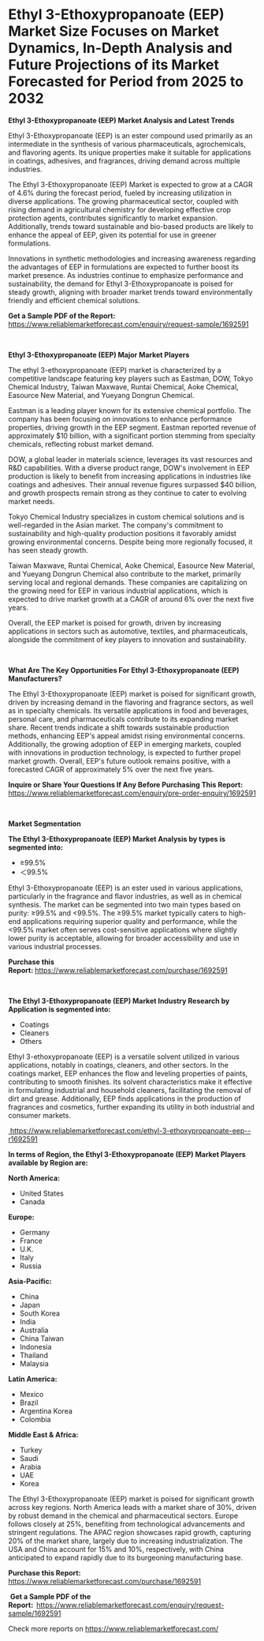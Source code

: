 <p><h1>Ethyl 3-Ethoxypropanoate (EEP) Market Size Focuses on Market Dynamics, In-Depth Analysis and Future Projections of its Market Forecasted for Period from 2025 to 2032</h1></p><p><strong>Ethyl 3-Ethoxypropanoate (EEP) Market Analysis and Latest Trends</strong></p>
<p><p>Ethyl 3-Ethoxypropanoate (EEP) is an ester compound used primarily as an intermediate in the synthesis of various pharmaceuticals, agrochemicals, and flavoring agents. Its unique properties make it suitable for applications in coatings, adhesives, and fragrances, driving demand across multiple industries. </p><p>The Ethyl 3-Ethoxypropanoate (EEP) Market is expected to grow at a CAGR of 4.6% during the forecast period, fueled by increasing utilization in diverse applications. The growing pharmaceutical sector, coupled with rising demand in agricultural chemistry for developing effective crop protection agents, contributes significantly to market expansion. Additionally, trends toward sustainable and bio-based products are likely to enhance the appeal of EEP, given its potential for use in greener formulations.</p><p>Innovations in synthetic methodologies and increasing awareness regarding the advantages of EEP in formulations are expected to further boost its market presence. As industries continue to emphasize performance and sustainability, the demand for Ethyl 3-Ethoxypropanoate is poised for steady growth, aligning with broader market trends toward environmentally friendly and efficient chemical solutions.</p></p>
<p><strong>Get a Sample PDF of the Report:&nbsp;</strong> <a href="https://www.reliablemarketforecast.com/enquiry/request-sample/1692591?utm_campaign=2439&utm_medium=2&utm_source=Github&utm_content=ia&utm_term=27032025&utm_id=ethyl-3-ethoxypropanoate-eep">https://www.reliablemarketforecast.com/enquiry/request-sample/1692591</a></p>
<p>&nbsp;</p>
<p><strong>Ethyl 3-Ethoxypropanoate (EEP) Major Market Players</strong></p>
<p><p>The ethyl 3-ethoxypropanoate (EEP) market is characterized by a competitive landscape featuring key players such as Eastman, DOW, Tokyo Chemical Industry, Taiwan Maxwave, Runtai Chemical, Aoke Chemical, Easource New Material, and Yueyang Dongrun Chemical. </p><p>Eastman is a leading player known for its extensive chemical portfolio. The company has been focusing on innovations to enhance performance properties, driving growth in the EEP segment. Eastman reported revenue of approximately $10 billion, with a significant portion stemming from specialty chemicals, reflecting robust market demand.</p><p>DOW, a global leader in materials science, leverages its vast resources and R&D capabilities. With a diverse product range, DOW's involvement in EEP production is likely to benefit from increasing applications in industries like coatings and adhesives. Their annual revenue figures surpassed $40 billion, and growth prospects remain strong as they continue to cater to evolving market needs.</p><p>Tokyo Chemical Industry specializes in custom chemical solutions and is well-regarded in the Asian market. The company's commitment to sustainability and high-quality production positions it favorably amidst growing environmental concerns. Despite being more regionally focused, it has seen steady growth.</p><p>Taiwan Maxwave, Runtai Chemical, Aoke Chemical, Easource New Material, and Yueyang Dongrun Chemical also contribute to the market, primarily serving local and regional demands. These companies are capitalizing on the growing need for EEP in various industrial applications, which is expected to drive market growth at a CAGR of around 6% over the next five years.</p><p>Overall, the EEP market is poised for growth, driven by increasing applications in sectors such as automotive, textiles, and pharmaceuticals, alongside the commitment of key players to innovation and sustainability.</p></p>
<p>&nbsp;</p>
<p><strong>What Are The Key Opportunities For Ethyl 3-Ethoxypropanoate (EEP) Manufacturers?</strong></p>
<p><p>The Ethyl 3-Ethoxypropanoate (EEP) market is poised for significant growth, driven by increasing demand in the flavoring and fragrance sectors, as well as in specialty chemicals. Its versatile applications in food and beverages, personal care, and pharmaceuticals contribute to its expanding market share. Recent trends indicate a shift towards sustainable production methods, enhancing EEP's appeal amidst rising environmental concerns. Additionally, the growing adoption of EEP in emerging markets, coupled with innovations in production technology, is expected to further propel market growth. Overall, EEP's future outlook remains positive, with a forecasted CAGR of approximately 5% over the next five years.</p></p>
<p><strong>Inquire or Share Your Questions If Any Before Purchasing This Report:</strong> <a href="https://www.reliablemarketforecast.com/enquiry/pre-order-enquiry/1692591?utm_campaign=2439&utm_medium=2&utm_source=Github&utm_content=ia&utm_term=27032025&utm_id=ethyl-3-ethoxypropanoate-eep">https://www.reliablemarketforecast.com/enquiry/pre-order-enquiry/1692591</a></p>
<p>&nbsp;</p>
<p><strong>Market Segmentation</strong></p>
<p><strong>The Ethyl 3-Ethoxypropanoate (EEP) Market Analysis by types is segmented into:</strong></p>
<p><ul><li>≥99.5%</li><li>＜99.5%</li></ul></p>
<p><p>Ethyl 3-Ethoxypropanoate (EEP) is an ester used in various applications, particularly in the fragrance and flavor industries, as well as in chemical synthesis. The market can be segmented into two main types based on purity: ≥99.5% and <99.5%. The ≥99.5% market typically caters to high-end applications requiring superior quality and performance, while the <99.5% market often serves cost-sensitive applications where slightly lower purity is acceptable, allowing for broader accessibility and use in various industrial processes.</p></p>
<p><strong>Purchase this Report:&nbsp;</strong><a href="https://www.reliablemarketforecast.com/purchase/1692591?utm_campaign=2439&utm_medium=2&utm_source=Github&utm_content=ia&utm_term=27032025&utm_id=ethyl-3-ethoxypropanoate-eep">https://www.reliablemarketforecast.com/purchase/1692591</a></p>
<p>&nbsp;</p>
<p><strong>The Ethyl 3-Ethoxypropanoate (EEP) Market Industry Research by Application is segmented into:</strong></p>
<p><ul><li>Coatings</li><li>Cleaners</li><li>Others</li></ul></p>
<p><p>Ethyl 3-ethoxypropanoate (EEP) is a versatile solvent utilized in various applications, notably in coatings, cleaners, and other sectors. In the coatings market, EEP enhances the flow and leveling properties of paints, contributing to smooth finishes. Its solvent characteristics make it effective in formulating industrial and household cleaners, facilitating the removal of dirt and grease. Additionally, EEP finds applications in the production of fragrances and cosmetics, further expanding its utility in both industrial and consumer markets.</p></p>
<p><a href="https://www.reliablemarketforecast.com/ethyl-3-ethoxypropanoate-eep--r1692591?utm_campaign=2439&utm_medium=2&utm_source=Github&utm_content=ia&utm_term=27032025&utm_id=ethyl-3-ethoxypropanoate-eep">&nbsp;https://www.reliablemarketforecast.com/ethyl-3-ethoxypropanoate-eep--r1692591</a></p>
<p><strong>In terms of Region, the Ethyl 3-Ethoxypropanoate (EEP) Market Players available by Region are:</strong></p>
<p>
    <p> <strong> North America: </strong>
        <ul>
            <li>United States</li>
            <li>Canada</li>
        </ul>
        </p> 
    <p> <strong> Europe: </strong>
        <ul>
            <li>Germany</li>
            <li>France</li>
            <li>U.K.</li>
            <li>Italy</li>
            <li>Russia</li>
        </ul>
        </p> 
    <p> <strong> Asia-Pacific: </strong>
        <ul>
            <li>China</li>
            <li>Japan</li>
            <li>South Korea</li>
            <li>India</li>
            <li>Australia</li>
            <li>China Taiwan</li>
            <li>Indonesia</li>
            <li>Thailand</li>
            <li>Malaysia</li>
        </ul>
        </p> 
    <p> <strong> Latin America: </strong>
        <ul>
            <li>Mexico</li>
            <li>Brazil</li>
            <li>Argentina Korea</li>
            <li>Colombia</li>
        </ul>
        </p> 
    <p> <strong> Middle East & Africa: </strong>
        <ul>
            <li>Turkey</li>
            <li>Saudi</li>
            <li>Arabia</li>
            <li>UAE</li>
            <li>Korea</li>
        </ul>
    </p>
    </p>
<p><p>The Ethyl 3-Ethoxypropanoate (EEP) market is poised for significant growth across key regions. North America leads with a market share of 30%, driven by robust demand in the chemical and pharmaceutical sectors. Europe follows closely at 25%, benefiting from technological advancements and stringent regulations. The APAC region showcases rapid growth, capturing 20% of the market share, largely due to increasing industrialization. The USA and China account for 15% and 10%, respectively, with China anticipated to expand rapidly due to its burgeoning manufacturing base.</p></p>
<p><strong>Purchase this Report: </strong><a href="https://www.reliablemarketforecast.com/purchase/1692591?utm_campaign=2439&utm_medium=2&utm_source=Github&utm_content=ia&utm_term=27032025&utm_id=ethyl-3-ethoxypropanoate-eep">https://www.reliablemarketforecast.com/purchase/1692591</a></p>
<p>&nbsp;<strong>Get a Sample PDF of the Report:&nbsp;&nbsp;</strong><a href="https://www.reliablemarketforecast.com/enquiry/request-sample/1692591?utm_campaign=2439&utm_medium=2&utm_source=Github&utm_content=ia&utm_term=27032025&utm_id=ethyl-3-ethoxypropanoate-eep">https://www.reliablemarketforecast.com/enquiry/request-sample/1692591</a></p>
<p><strong></strong></p>
<p>Check more reports on <a href="https://www.reliablemarketforecast.com/?utm_campaign=2439&utm_medium=2&utm_source=Github&utm_content=ia&utm_term=27032025&utm_id=ethyl-3-ethoxypropanoate-eep">https://www.reliablemarketforecast.com/</a></p>